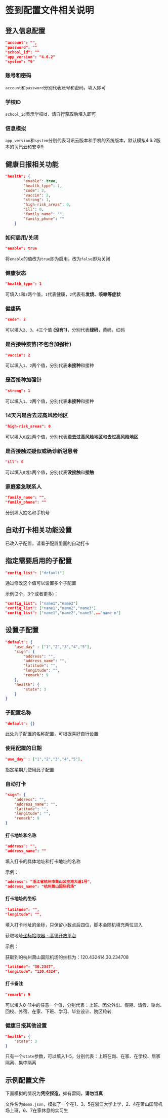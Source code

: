 # 签到配置文件相关说明

## 登入信息配置

```json
"account": "",
"password": ""
"school_id": ""
"app_version": "4.6.2"
"system": "9"
```

### 账号和密码

`account`和`password`分别代表账号和密码，填入即可

### 学校ID

`school_id`表示学校id，请自行获取后填入即可

### 信息模拟

`app_version`和`system`分别代表习讯云版本和手机的系统版本，默认模拟4.6.2版本的习讯云和安卓9

## 健康日报相关功能

```json
"health": {
        "enable": true,
        "health_type": 1,
        "code": 2,
        "vaccin": 2,
        "strong": 1,
        "high-risk_areas": 0,
        "ill": 0,
        "family_name": "",
        "family_phone": ""
    }
```

### 如何启用/关闭

```json
"enable": true
```

将`enable`的值改为`true`即为启用，改为`false`即为关闭

### 健康状态

```json
"health_type": 1
```

可填入`1`和`2`两个值，`1`代表健康，`2`代表有**发烧、咳嗽等症状**

### 健康码

```json
"code": 2
```

可以填入`2`、`3`、`4`三个值 **(没有1)**，分别代表**绿码**，黄码，红码

### 是否接种疫苗(不包含加强针)

```json
"vaccin": 2
```

可以填入`1`、`2`两个值，分别代表**未接种**和接种

### 是否接种加强针

```json
"strong": 1
```

可以填入`1`、`2`两个值，分别代表**未接种**和接种

### 14天内是否去过高风险地区

```json
"high-risk_areas": 0
```

可以填入`0`或`1`两个值，分别代表**没去过高风险地区**和**去过高风险地区**

### 是否接触过疑似或确诊新冠患者

```json
"ill": 0
```

可以填入`0`或`1`两个值，分别代表**没接触**和**接触**

### 家庭紧急联系人

```json
"family_name": "",
"family_phone": ""
```

分别填入姓名和手机号

## 自动打卡相关功能设置

已改入子配置，请看子配置里面的自动打卡

## 指定需要启用的子配置

```json
"config_list": ["default"]
```

通过修改这个值可以设置多个子配置

示例(2个，3个或者更多)：

```json
"config_list": ["name1","name2"]
"config_list": ["name1","name2","name3"]
"config_list": ["name1","name2","name3",……"name n"]
```

## 设置子配置

```json
"default": {
    "use_day" : ["1","2","3","4","5"],
    "sign": {
        "address": "",
        "address_name": "",
        "latitude": "",
        "longitude": "",
        "remark": 9
    },
    "health": {
        "state": 3 
    }
}
```

### 子配置名称

```json
"default": {}
```

此处为子配置的名称配置，可根据喜好自行设置

### 使用配置的日期

```json
"use_day" : ["1","2","3","4","5"],
```

指定星期几使用此子配置

### 自动打卡

```json
"sign": {
    "address": "",
    "address_name": "",
    "latitude": "",
    "longitude": "",
    "remark": 9
}
```

#### 打卡地址和名称

```json
"address": "",
"address_name": ""
```

填入打卡的具体地址和打卡地址的名称

示例：

```json
"address": "浙江省杭州市萧山区空港大道1号",
"address_name": "杭州萧山国际机场"
```

#### 打卡地址的坐标

```json
"latitude": "",
"longitude": "",
```

填入打卡地址的坐标，只保留小数点后四位，脚本会随机填充两位进入

获取地址[坐标拾取器 - 高德开放平台](https://lbs.amap.com/tools/picker)

示例：

获取到的杭州萧山国际机场的坐标为：120.432414,30.234708

```json
"latitude": "30.2347",
"longitude": "120.4324",
```

#### 打卡备注

```json
"remark": 9
```

可以填入0-11中的任意一个值，分别代表：上班、因公外出、假期、请假、轮岗、回校、外宿、在家、下班、学习、毕业设计、院区轮转

### 健康日报其他设置

```json
"health": {
    "state": 3 
}
```

只有一个`state`参数，可以填入1-5，分别代表：上班在岗、在家、在学校、居家隔离、集中隔离

## 示例配置文件

下面模拟的情况为**凭空捏造**，如有雷同，**请勿当真**

文件名为`demo.json`，模拟了一个在1、3、5在浙江大学上学，2、4在萧山国际机场上班，6、7在家休息的实习生
